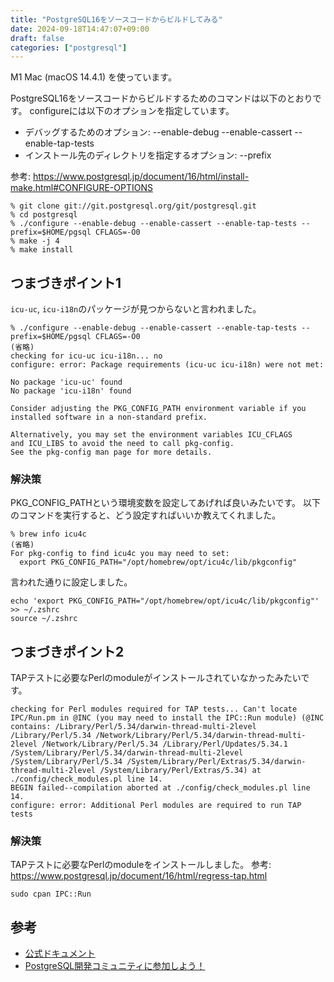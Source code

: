```yaml
---
title: "PostgreSQL16をソースコードからビルドしてみる"
date: 2024-09-18T14:47:07+09:00
draft: false
categories: ["postgresql"]
---
```


M1 Mac (macOS 14.4.1) を使っています。

PostgreSQL16をソースコードからビルドするためのコマンドは以下のとおりです。
configureには以下のオプションを指定しています。
- デバッグするためのオプション: --enable-debug --enable-cassert --enable-tap-tests
- インストール先のディレクトリを指定するオプション: --prefix

参考: https://www.postgresql.jp/document/16/html/install-make.html#CONFIGURE-OPTIONS

```
% git clone git://git.postgresql.org/git/postgresql.git
% cd postgresql
% ./configure --enable-debug --enable-cassert --enable-tap-tests --prefix=$HOME/pgsql CFLAGS=-O0
% make -j 4
% make install
```

## つまづきポイント1

`icu-uc`, `icu-i18n`のパッケージが見つからないと言われました。

```
% ./configure --enable-debug --enable-cassert --enable-tap-tests --prefix=$HOME/pgsql CFLAGS=-O0
(省略)
checking for icu-uc icu-i18n... no
configure: error: Package requirements (icu-uc icu-i18n) were not met:

No package 'icu-uc' found
No package 'icu-i18n' found

Consider adjusting the PKG_CONFIG_PATH environment variable if you
installed software in a non-standard prefix.

Alternatively, you may set the environment variables ICU_CFLAGS
and ICU_LIBS to avoid the need to call pkg-config.
See the pkg-config man page for more details.
```

### 解決策

PKG_CONFIG_PATHという環境変数を設定してあげれば良いみたいです。
以下のコマンドを実行すると、どう設定すればいいか教えてくれました。

```
% brew info icu4c
(省略)
For pkg-config to find icu4c you may need to set:
  export PKG_CONFIG_PATH="/opt/homebrew/opt/icu4c/lib/pkgconfig"
```

言われた通りに設定しました。

```
echo 'export PKG_CONFIG_PATH="/opt/homebrew/opt/icu4c/lib/pkgconfig"' >> ~/.zshrc
source ~/.zshrc
```

## つまづきポイント2

TAPテストに必要なPerlのmoduleがインストールされていなかったみたいです。

```
checking for Perl modules required for TAP tests... Can't locate IPC/Run.pm in @INC (you may need to install the IPC::Run module) (@INC contains: /Library/Perl/5.34/darwin-thread-multi-2level /Library/Perl/5.34 /Network/Library/Perl/5.34/darwin-thread-multi-2level /Network/Library/Perl/5.34 /Library/Perl/Updates/5.34.1 /System/Library/Perl/5.34/darwin-thread-multi-2level /System/Library/Perl/5.34 /System/Library/Perl/Extras/5.34/darwin-thread-multi-2level /System/Library/Perl/Extras/5.34) at ./config/check_modules.pl line 14.
BEGIN failed--compilation aborted at ./config/check_modules.pl line 14.
configure: error: Additional Perl modules are required to run TAP tests
```

### 解決策

TAPテストに必要なPerlのmoduleをインストールしました。
参考: https://www.postgresql.jp/document/16/html/regress-tap.html

```
sudo cpan IPC::Run
```

## 参考
- [公式ドキュメント](https://www.postgresql.jp/document/16/html/install-make.html)
- [PostgreSQL開発コミュニティに参加しよう！](https://www.slideshare.net/slideshow/postgresql-global-development-group-osc2022-online-kyoto-nttdata/252356101)

